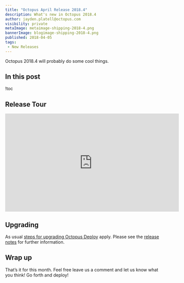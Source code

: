 ```yaml
---
title: "Octopus April Release 2018.4"
description: What's new in Octopus 2018.4
author: jayden.platell@octopus.com
visibility: private
metaImage: metaimage-shipping-2018-4.png
bannerImage: blogimage-shipping-2018-4.png
published: 2018-04-05
tags:
 - New Releases
---
```


Octopus 2018.4 will probably do some cool things. 

## In this post

!toc

## Release Tour

<iframe width="560" height="315" src="https://www.youtube.com/embed/AR45wMd1_8o" frameborder="0" allowfullscreen></iframe>

## Upgrading

As usual [steps for upgrading Octopus Deploy](https://octopus.com/docs/administration/upgrading) apply. Please see the [release notes](https://octopus.com/downloads/compare?to=2018.4.0) for further information.

## Wrap up

That’s it for this month. Feel free leave us a comment and let us know what you think! Go forth and deploy!